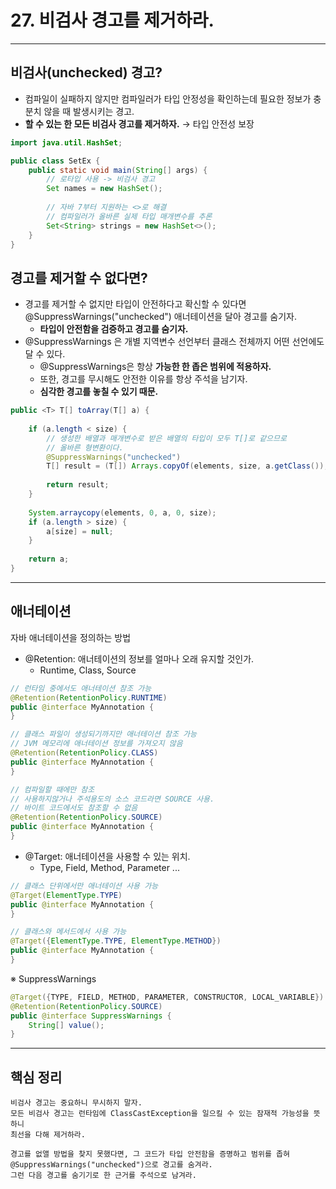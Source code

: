 # 27. 비검사 경고를 제거하라.

---

## 비검사(unchecked) 경고?
- 컴파일이 실패하지 않지만 컴파일러가 타입 안정성을 확인하는데 필요한 정보가 충분치 않을 때 발생시키는 경고.
- <b>할 수 있는 한 모든 비검사 경고를 제거하자.</b> → 타입 안전성 보장
```java
import java.util.HashSet;

public class SetEx {
    public static void main(String[] args) {
        // 로타입 사용 -> 비검사 경고
        Set names = new HashSet();
        
        // 자바 7부터 지원하는 <>로 해결
        // 컴파일러가 올바른 실제 타입 매개변수를 추론
        Set<String> strings = new HashSet<>();
    }
}
```

## 경고를 제거할 수 없다면?
- 경고를 제거할 수 없지만 타입이 안전하다고 확신할 수 있다면 <br> @SuppressWarnings("unchecked") 애너테이션을 달아 경고를 숨기자.
  - <b>타입이 안전함을 검증하고 경고를 숨기자.</b>
- @SuppressWarnings 은 개별 지역변수 선언부터 클래스 전체까지 어떤 선언에도 달 수 있다.
  - @SuppressWarnings은 항상 <b>가능한 한 좁은 범위에 적용하자.</b>
  - 또한, 경고를 무시해도 안전한 이유를 항상 주석을 남기자.
  - <b>심각한 경고를 놓칠 수 있기 때문.</b>
```java
public <T> T[] toArray(T[] a) {
    
    if (a.length < size) {
        // 생성한 배열과 매개변수로 받은 배열의 타입이 모두 T[]로 같으므로
        // 올바른 형변환이다.
        @SuppressWarnings("unchecked") 
        T[] result = (T[]) Arrays.copyOf(elements, size, a.getClass());
        
        return result;
    }
    
    System.arraycopy(elements, 0, a, 0, size);
    if (a.length > size) {
        a[size] = null;
    }
    
    return a;
}

```

---

## 애너테이션
자바 애너테이션을 정의하는 방법
- @Retention: 애너테이션의 정보를 얼마나 오래 유지할 것인가.
  - Runtime, Class, Source
```java
// 런타임 중에서도 애너테이션 참조 가능
@Retention(RetentionPolicy.RUNTIME)
public @interface MyAnnotation {
}

// 클래스 파일이 생성되기까지만 애너테이션 참조 가능
// JVM 메모리에 애너테이션 정보를 가져오지 않음
@Retention(RetentionPolicy.CLASS)
public @interface MyAnnotation {
}

// 컴파일할 때에만 참조 
// 사용하지않거나 주석용도의 소스 코드라면 SOURCE 사용.
// 바이트 코드에서도 참조할 수 없음
@Retention(RetentionPolicy.SOURCE)
public @interface MyAnnotation {
}
```
- @Target: 애너테이션을 사용할 수 있는 위치.
  - Type, Field, Method, Parameter ...
```java
// 클래스 단위에서만 애너테이션 사용 가능
@Target(ElementType.TYPE)
public @interface MyAnnotation {
}

// 클래스와 메서드에서 사용 가능
@Target({ElementType.TYPE, ElementType.METHOD})
public @interface MyAnnotation {
}
```

※ SuppressWarnings
```java
@Target({TYPE, FIELD, METHOD, PARAMETER, CONSTRUCTOR, LOCAL_VARIABLE})
@Retention(RetentionPolicy.SOURCE)
public @interface SuppressWarnings {
    String[] value();
}
```
---

## 핵심 정리

```
비검사 경고는 중요하니 무시하지 말자.
모든 비검사 경고는 런타임에 ClassCastException을 일으킬 수 있는 잠재적 가능성을 뜻하니 
최선을 다해 제거하라.

경고를 없앨 방법을 찾지 못했다면, 그 코드가 타입 안전함을 증명하고 범위를 좁혀
@SuppressWarnings("unchecked")으로 경고를 숨겨라.
그런 다음 경고를 숨기기로 한 근거를 주석으로 남겨라.
```